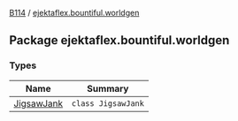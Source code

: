 [B114](../index.md) / [ejektaflex.bountiful.worldgen](./index.md)

## Package ejektaflex.bountiful.worldgen

### Types

| Name | Summary |
|---|---|
| [JigsawJank](-jigsaw-jank/index.md) | `class JigsawJank` |
